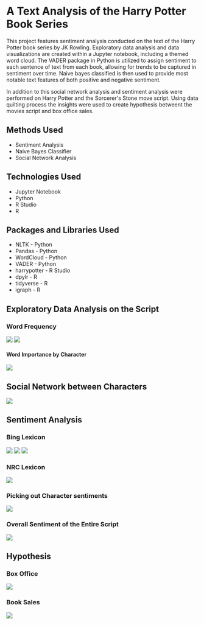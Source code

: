 # A Text Analysis of the Harry Potter Book Series
This project features sentiment analysis conducted on the text of the Harry Potter book series by JK Rowling. Exploratory data analysis and data visualizations are created within a Jupyter notebook, including a themed word cloud. The VADER package in Python is utilized to assign sentiment to each sentence of text from each book, allowing for trends to be captured in sentiment over time. Naive bayes classified is then used to provide most notable text features of both positive and negative sentiment.

In addition to this social network analysis and sentiment analysis were performed on Harry Potter and the Sorcerer's Stone move script. Using data quilting process the insights were used to create hypothesis betweent the movies script and box office sales. 

## Methods Used
* Sentiment Analysis
* Naive Bayes Classifier
* Social Network Analysis 

## Technologies Used
* Jupyter Notebook
* Python
* R Studio
* R

## Packages and Libraries Used
* NLTK - Python
* Pandas - Python
* WordCloud - Python
* VADER - Python
* harrypotter - R Studio
* dpylr - R
* tidyverse - R
* igraph - R

## Exploratory Data Analysis on the Script

### Word Frequency

<img src = "https://github.com/HemachandarN/Text-Analysis-on-Harry-Potter-Scripts/blob/master/Images/Picture1.png">

<img src = "https://github.com/HemachandarN/Text-Analysis-on-Harry-Potter-Scripts/blob/master/Images/Picture2.png">

#### Word Importance by Character
<img src = "https://github.com/HemachandarN/Text-Analysis-on-Harry-Potter-Scripts/blob/master/Images/Picture3.png">

## Social Network between Characters

<img src = "https://github.com/HemachandarN/Text-Analysis-on-Harry-Potter-Scripts/blob/master/Images/Picture4.png">

## Sentiment Analysis

### Bing Lexicon

<img src = "https://github.com/HemachandarN/Text-Analysis-on-Harry-Potter-Scripts/blob/master/Images/Picture5.png">

<img src = "https://github.com/HemachandarN/Text-Analysis-on-Harry-Potter-Scripts/blob/master/Images/Picture6.png">

<img src = "https://github.com/HemachandarN/Text-Analysis-on-Harry-Potter-Scripts/blob/master/Images/Picture7.png">

### NRC Lexicon

<img src = "https://github.com/HemachandarN/Text-Analysis-on-Harry-Potter-Scripts/blob/master/Images/Picture8.png">

### Picking out Character sentiments

<img src = "https://github.com/HemachandarN/Text-Analysis-on-Harry-Potter-Scripts/blob/master/Images/Picture9.png">

### Overall Sentiment of the Entire Script

<img src = "https://github.com/HemachandarN/Text-Analysis-on-Harry-Potter-Scripts/blob/master/Images/Picture10.png">


## Hypothesis 

### Box Office
<img src = "https://github.com/HemachandarN/Text-Analysis-on-Harry-Potter-Scripts/blob/master/Images/Picture11.png">

### Book Sales
<img src = "https://github.com/HemachandarN/Text-Analysis-on-Harry-Potter-Scripts/blob/master/Images/Picture12.png">


















